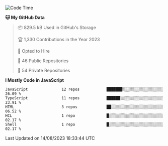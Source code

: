 <!--START_SECTION:waka-->
![Code Time](http://img.shields.io/badge/Code%20Time-5%2C542%20hrs%201%20min-blue)

**🐱 My GitHub Data** 

> 📦 829.5 kB Used in GitHub's Storage 
 > 
> 🏆 1,330 Contributions in the Year 2023
 > 
> 💼 Opted to Hire
 > 
> 📜 46 Public Repositories 
 > 
> 🔑 54 Private Repositories 
 > 
**I Mostly Code in JavaScript** 

```text
JavaScript               12 repos            ███████░░░░░░░░░░░░░░░░░░   26.09 % 
TypeScript               11 repos            ██████░░░░░░░░░░░░░░░░░░░   23.91 % 
HTML                     3 repos             ██░░░░░░░░░░░░░░░░░░░░░░░   06.52 % 
HCL                      1 repo              █░░░░░░░░░░░░░░░░░░░░░░░░   02.17 % 
Shell                    1 repo              █░░░░░░░░░░░░░░░░░░░░░░░░   02.17 % 
```




 Last Updated on 14/08/2023 18:33:44 UTC
<!--END_SECTION:waka-->

